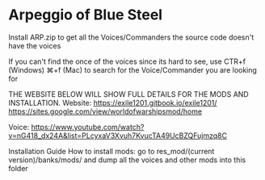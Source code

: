 # Arpeggio of Blue Steel

Install ARP.zip to get all the Voices/Commanders the source code doesn't have the voices

If you can't find the once of the voices since its hard to see, use CTR+f (Windows) ⌘+f (Mac) to search for the Voice/Commander you are looking for


THE WEBSITE BELOW WILL SHOW FULL DETAILS FOR THE MODS AND INSTALLATION.
Website:
https://exile1201.gitbook.io/exile1201/
https://sites.google.com/view/worldofwarshipsmod/home

Voice: https://www.youtube.com/watch?v=nG418_dx24A&list=PLcyxaV3Xvuh7KvucTA49UcBZQFujmzq8C

Installation Guide
How to install mods: go to res_mod/(current version)/banks/mods/ and dump all the voices and other mods into this folder
